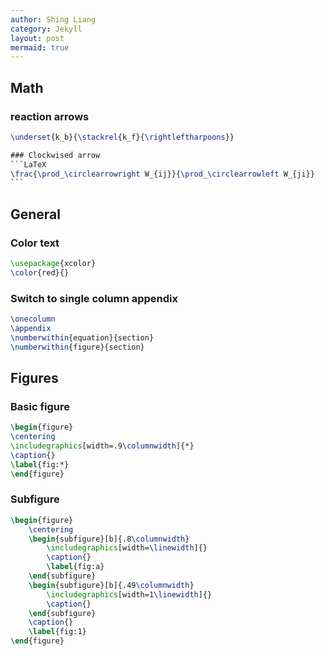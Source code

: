 ```yaml
---
author: Shing Liang
category: Jekyll
layout: post
mermaid: true
---
```


## Math
### reaction arrows

````LaTeX
\underset{k_b}{\stackrel{k_f}{\rightleftharpoons}}

### Clockwised arrow
```LaTeX
\frac{\prod_\circlearrowright W_{ij}}{\prod_\circlearrowleft W_{ji}}
```
````
## General
### Color text
```LaTeX
\usepackage{xcolor}
\color{red}{}
```

### Switch to single column appendix
```LaTeX
\onecolumn
\appendix
\numberwithin{equation}{section}
\numberwithin{figure}{section}
```

## Figures
### Basic figure
```LaTeX
\begin{figure}
\centering
\includegraphics[width=.9\columnwidth]{*}
\caption{}
\label{fig:*}
\end{figure}
```
### Subfigure
```LaTeX
\begin{figure}
    \centering
    \begin{subfigure}[b]{.8\columnwidth}
        \includegraphics[width=\linewidth]{}
        \caption{}
        \label{fig:a}
    \end{subfigure}
    \begin{subfigure}[b]{.49\columnwidth}
        \includegraphics[width=1\linewidth]{}
        \caption{}
    \end{subfigure}
    \caption{} 
    \label{fig:1}
\end{figure}
```